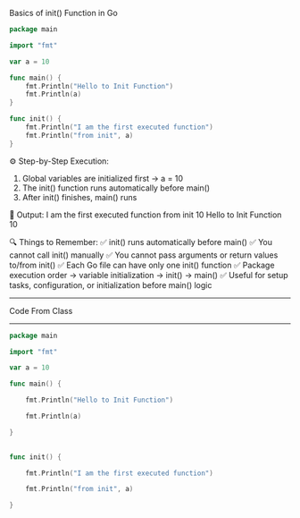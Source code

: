 Basics of init() Function in Go

```go
package main

import "fmt"

var a = 10

func main() {
    fmt.Println("Hello to Init Function")
    fmt.Println(a)
}

func init() {
    fmt.Println("I am the first executed function")
    fmt.Println("from init", a)
}
```

⚙️ Step-by-Step Execution:
1. Global variables are initialized first → a = 10
2. The init() function runs automatically before main()
3. After init() finishes, main() runs

📘 Output:
I am the first executed function
from init 10
Hello to Init Function
10

🔍 Things to Remember:
✅ init() runs automatically before main()
✅ You cannot call init() manually
✅ You cannot pass arguments or return values to/from init()
✅ Each Go file can have only one init() function
✅ Package execution order → variable initialization → init() → main()
✅ Useful for setup tasks, configuration, or initialization before main() logic

---
Code From Class 
___

```go
package main

import "fmt"

var a = 10

func main() {

    fmt.Println("Hello to Init Function")

    fmt.Println(a)

}

  
func init() {

    fmt.Println("I am the first executed function")

    fmt.Println("from init", a)

}
```
